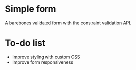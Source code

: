 # Simple form
A barebones validated form with the constraint validation API.
# To-do list
* Improve styling with custom CSS
* Improve form responsiveness

